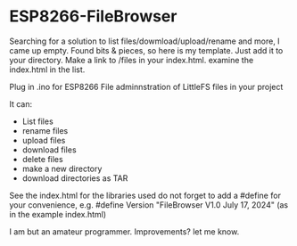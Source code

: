 # ESP8266-FileBrowser

Searching for a solution to list files/dowmload/upload/rename and more, I came up empty.
Found bits & pieces, so here is my template. Just add it to your directory. Make a link to /files in your index.html.
examine the index.html in the list.

Plug in .ino for ESP8266
File adminnstration of LittleFS files in your project

It can:
  - List files
  - rename files
  - upload files
  - download files
  - delete files
  - make a new directory
  - download directories as TAR

  See the index.html for the libraries used
  do not forget to add a #define for your convenience, e.g.
  #define Version "FileBrowser V1.0 July 17, 2024" (as in the example index.html)

I am but an amateur programmer. Improvements? let me know.
